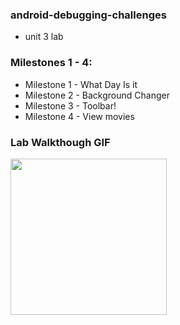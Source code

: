 ### android-debugging-challenges
- unit 3 lab

### Milestones 1 - 4:
- Milestone 1 - What Day Is it
- Milestone 2 - Background Changer
- Milestone 3 - Toolbar!
- Milestone 4 - View movies

### Lab Walkthough GIF

<img src= "http://g.recordit.co/stlrUK0rsR.gif" width=250><br>
